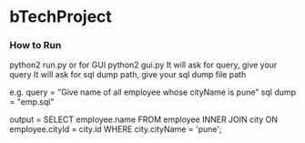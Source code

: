 # bTechProject

### How to Run
python2 run.py
or 
for GUI
python2 gui.py
It will ask for query, give your query
It will ask for sql dump path, give your sql dump file path

e.g. query = "Give name of all employee whose cityName is pune"
     sql dump = "emp.sql"
     
output = SELECT employee.name FROM employee INNER JOIN city ON employee.cityId = city.id WHERE city.cityName = 'pune';
